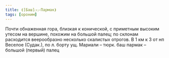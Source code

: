 ```yaml
---
title: ⦗[Баш]⒯-Пармак⦘
tags: [ороним]
---
```


Почти обнаженная гора, близкая к конической, с приметным высоким утесом на
вершине, похожим на большой палец; по склонам расходится веерообразно несколько
скалистых отрогов. В 1 км к З от нп Веселое (Судак.), по л. борту ущ. Мариали –
тюрк. баш пармак – большой (первый) палец
